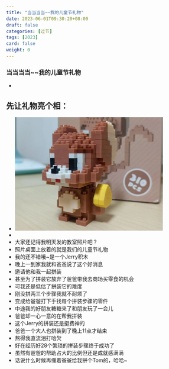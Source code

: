 ```yaml
---
title: "当当当当~~我的儿童节礼物"
date: 2023-06-01T09:30:20+08:00
draft: false
categories: [过节]
tags: [2023]
card: false
weight: 0
---
```


### 当当当当~~我的儿童节礼物
- 
## 先让礼物亮个相：
- <img alt="图 1" src="imgs/66ef4c34bf08cc28cb58097d7a75e5c08ca498a456188ce378b643bc8bc252ca.png" width="400" />  
- 
- 大家还记得我明天发的教室照片吧？
- 照片桌面上放着的就是我们的儿童节礼物
- 我的还不错哦~是一个Jerry积木
- 晚上一到家我就和爸爸说了这个好消息
- 邀请他和我一起拼装
- 甚至为了拼装它放弃了爸爸带我去商场买零食的机会
- 可我还是低估了拼装它的难度
- 刚没拼两三个步骤我就不耐烦了
- 变成给爸爸打下手找每个拼装步骤的零件
- 中途我的好朋友糖糖来了和朋友玩了一会儿
- 爸爸却一心一意的在帮我拼装
- 这个Jerry的拼装还是挺费神的
- 爸爸一个大人也拼装到了晚上11点才结束
- 熬得我直流泪打哈欠
- 好在经历好28个繁琐的拼装步骤终于成功了
- 虽然有爸爸的帮助占大的比例但还是成就感满满
- 话说什么时候再缠着爸爸给我拼个Tom的，哈哈~